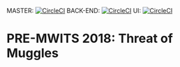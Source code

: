 MASTER: [![CircleCI](https://circleci.com/gh/premwits/premwits-2018/tree/master.svg?style=svg)](https://circleci.com/gh/premwits/premwits-2018/tree/master)
BACK-END: [![CircleCI](https://circleci.com/gh/premwits/premwits-2018/tree/back-end.svg?style=svg)](https://circleci.com/gh/premwits/premwits-2018/tree/back-end)
UI: [![CircleCI](https://circleci.com/gh/premwits/premwits-2018/tree/ui-guy.svg?style=svg)](https://circleci.com/gh/premwits/premwits-2018/tree/ui-guy)
# PRE-MWITS 2018: Threat of Muggles
